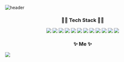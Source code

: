 ![header](https://capsule-render.vercel.app/api?type=waving&color=auto&height=300&text=개발자%20박준호&fontSize=70)

<h3 align="center">👨‍💻 Tech Stack 👨‍💻</h3>

<p align="center">
<img src="https://img.shields.io/badge/JAVA-007396?style=flat-square&logo=JAVA&logoColor=white"/>
<img src="https://img.shields.io/badge/Spring-6DB33F?style=flat-square&logo=Spring&logoColor=white"/>
<img src="https://img.shields.io/badge/SpringBoot-6DB33F?style=flat-square&logo=SpringBoot&logoColor=white"/>
<img src="https://img.shields.io/badge/PostgreSQL-4169E1?style=flat-square&logo=PostgreSQL&logoColor=white"/>
<img src="https://img.shields.io/badge/MySQL-4479A1?style=flat-square&logo=MySQL&logoColor=white"/>
<img src="https://img.shields.io/badge/Docker-2496ED?style=flat-square&logo=Docker&logoColor=white"/>
<img src="https://img.shields.io/badge/Redis-DC382D?style=flat-square&logo=Redis&logoColor=white"/>
<img src="https://img.shields.io/badge/HTML5-E34F26?style=flat-square&logo=HTML5&logoColor=white"/>
<img src="https://img.shields.io/badge/JavaScript-F7DF1E?style=flat-square&logo=JavaScript&logoColor=white"/>
<img src="https://img.shields.io/badge/jQuery-0769AD?style=flat-square&logo=jQuery&logoColor=white"/>
<img src="https://img.shields.io/badge/Flutter-02569B?style=flat-square&logo=Flutter&logoColor=white"/>
<img src="https://img.shields.io/badge/GitHub-181717?style=flat-square&logo=GitHub&logoColor=white"/>
</p>

<h3 align="center">✨ Me ✨</h3>
<a href="https://buenaonda1.tistory.com"><img src="https://img.shields.io/badge/Blogger-FF5722?style=flat-square&logo=Blogger&logoColor=white&link=https://buenaonda1.tistory.com"/></a>
